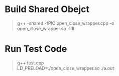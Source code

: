 # Build Shared Obejct
> g++ -shared -fPIC open_close_wrapper.cpp -o open_close_wrapper.so -ldl


# Run Test Code
> g++ test.cpp  
> LD_PRELOAD=./open_close_wrapper.so ./a.out
